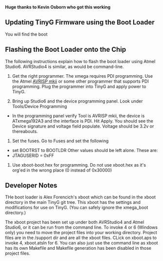 **Huge thanks to Kevin Osborn who got this working**

## Updating TinyG Firmware using the Boot Loader
You will find the boot 

## Flashing the Boot Loader onto the Chip
The following instructions explain how to flash the boot loader using Atmel Studio6. AVRStudio4 is similar, as would be command-line.

1. Get the right programmer. The xmega requires PDI programming. Use the Atmel [AVRISP mkii](http://www.mouser.com/ProductDetail/Atmel/ATAVRISP2/?qs=%2fha2pyFaduiLEF45YHzXlzYdfQlCIaNgRBHMmCoiTxs%3d) or some other programmer that supports PDI programming. Plug the programmer into TinyG and apply power to TinyG.

1. Bring up Studio6 and the device programming panel. Look under Tools/Device Programming
 * In the programming panel verify Tool is AVRISP mkii, the device is ATxmega192A3 and the interface is PDI. Hit Apply. You should see the Device signature and voltage field populate. Voltage should be 3.2v or thereabouts.


1. Set the fuses. Go to Fuses and set the following
 * set BOOTRST to BOOTLDR
Other values should be left alone. These are:
 * JTAGUSERID = 0xFF

1. Use xboot-boot.hex for programming. Do not use xboot.hex as it's org'ed in the wrong place (0 instead of 0x30000)


## Developer Notes
THe boot loader is Alex Forencich's xboot which can be found in the xboot directory in the main TinyG git tree. This xboot has the settings and modifications for use on TinyG. (You can safely ignore the xmega_boot directory.)

The xboot project has been set up under both AVRStudio4 and Atmel Studio6, or it can be run from the command line. To invoke 4 or 6 (Windows only) you need to move the project files into your working directory. Project files are in the /support dir and are all the xboot files. CLick on xboot.aps to invoke 4, xboot.atsln for 6. You can also just use the command line as xboot has its own Makefile and Makefile generation has been disabled in those project files.
